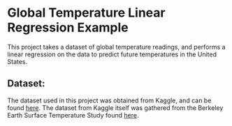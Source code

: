 # Global Temperature Linear Regression Example
This project takes a dataset of global temperature readings, and performs a linear regression on the data to predict future temperatures in the United States.

## Dataset:
The dataset used in this project was obtained from Kaggle, and can be found [here](https://www.kaggle.com/datasets/berkeleyearth/climate-change-earth-surface-temperature-data). The dataset from Kaggle itself was gathered from the Berkeley Earth Surface Temperature Study found [here](https://berkeleyearth.org/data/). 

